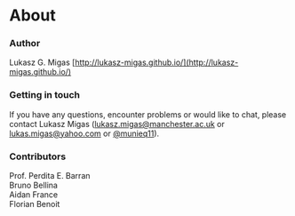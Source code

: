 # About
### Author
Lukasz G. Migas [http://lukasz-migas.github.io/](http://lukasz-migas.github.io/)


### Getting in touch
If you have any questions, encounter problems or would like to chat, please contact Lukasz Migas (lukasz.migas@manchester.ac.uk or lukas.migas@yahoo.com or [@munieq11](https://twitter.com/munieq11)).

### Contributors
Prof. Perdita E. Barran  
Bruno Bellina  
Aidan France  
Florian Benoit  